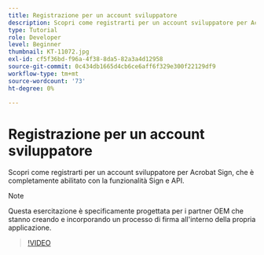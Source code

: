 ```yaml
---
title: Registrazione per un account sviluppatore
description: Scopri come registrarti per un account sviluppatore per Acrobat Sign, che è completamente abilitato con la funzionalità Sign e API
type: Tutorial
role: Developer
level: Beginner
thumbnail: KT-11072.jpg
exl-id: cf5f36bd-f96a-4f38-8da5-82a3a4d12958
source-git-commit: 0c434db1665d4cb6ce6aff6f329e300f22129df9
workflow-type: tm+mt
source-wordcount: '73'
ht-degree: 0%

---
```


# Registrazione per un account sviluppatore

Scopri come registrarti per un account sviluppatore per Acrobat Sign, che è completamente abilitato con la funzionalità Sign e API.

>[!NOTE]
>
>Questa esercitazione è specificamente progettata per i partner OEM che stanno creando e incorporando un processo di firma all&#39;interno della propria applicazione.

>[!VIDEO](https://video.tv.adobe.com/v/347347?hidetitle=true)
